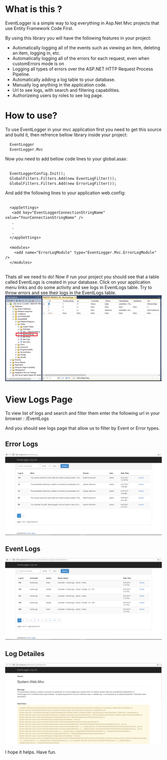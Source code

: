 # What is this ?

EventLogger is a simple way to log everything in Asp.Net Mvc projects that use Entity Framework Code First.

By using this library you will have the following features in your project:
- Automatically logging all of the events such as viewing an item, deleting an item, logging in, etc.
- Automatically logging all of the errors for each request, even when customErrors mode is on
- Logging all types of errors over the ASP.NET HTTP Request Process Pipeline.
- Automatically adding  a log table to your database.
- Manually log anything in the application code.
- Url to see logs, with search and filtering capabilities.
- Authorizeing users by roles to see log page.

# How to use?

To use EventLogger in your mvc application first you need to get this source and build it, then refrence bellow library inside your project:

```code
  EventLogger
  EventLogger.Mvc
```
Now you need to add bellow code lines to your global.asax:

```code

  EventLoggerConfig.Init();
  GlobalFilters.Filters.Add(new EventLogFilter());
  GlobalFilters.Filters.Add(new ErrorLogFilter());
```
And add the following lines to your application web.config:

```code

  <appSettings>
   <add key="EventLoggerConnectionStringName" value="YourConnectionStringName" />
   .
   .
   .
  </appSettings>
  
  <modules>
    <add name="ErrorLogModule" type="EventLogger.Mvc.ErrorLogModule" />
  </modules>
  
```
Thats all we need to do!
Now if run your project you should see that a table called EventLogs is created in your database.
Click on your application menu links and do some activity and see logs in EventLogs table.
Try to throw errors and see their logs in the EventLogs table.
![EventLogger](https://github.com/hamed-shirbandi/EventLogger/blob/master/EventLogger.Mvc.Example/Content/img/1.png)


# View Logs Page
To view list of logs and search and filter them enter the following url in your browser : /EventLogs

And you should see logs page that allow us to filter by Event or Error types.

Error Logs
-----------
![EventLogger](https://github.com/hamed-shirbandi/EventLogger/blob/master/EventLogger.Mvc.Example/Content/img/2.png)

Event Logs
-----------
![EventLogger](https://github.com/hamed-shirbandi/EventLogger/blob/master/EventLogger.Mvc.Example/Content/img/3.png)

Log Detailes
-----------
![EventLogger](https://github.com/hamed-shirbandi/EventLogger/blob/master/EventLogger.Mvc.Example/Content/img/4.png)

I hope it helps.
Have fun.
